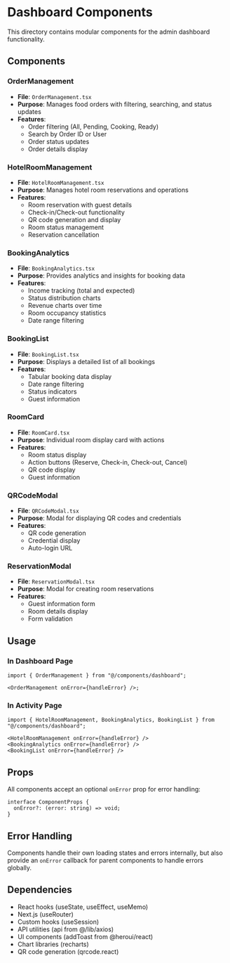 # Dashboard Components

This directory contains modular components for the admin dashboard functionality.

## Components

### OrderManagement

- **File**: `OrderManagement.tsx`
- **Purpose**: Manages food orders with filtering, searching, and status updates
- **Features**:
  - Order filtering (All, Pending, Cooking, Ready)
  - Search by Order ID or User
  - Order status updates
  - Order details display

### HotelRoomManagement

- **File**: `HotelRoomManagement.tsx`
- **Purpose**: Manages hotel room reservations and operations
- **Features**:
  - Room reservation with guest details
  - Check-in/Check-out functionality
  - QR code generation and display
  - Room status management
  - Reservation cancellation

### BookingAnalytics

- **File**: `BookingAnalytics.tsx`
- **Purpose**: Provides analytics and insights for booking data
- **Features**:
  - Income tracking (total and expected)
  - Status distribution charts
  - Revenue charts over time
  - Room occupancy statistics
  - Date range filtering

### BookingList

- **File**: `BookingList.tsx`
- **Purpose**: Displays a detailed list of all bookings
- **Features**:
  - Tabular booking data display
  - Date range filtering
  - Status indicators
  - Guest information

### RoomCard

- **File**: `RoomCard.tsx`
- **Purpose**: Individual room display card with actions
- **Features**:
  - Room status display
  - Action buttons (Reserve, Check-in, Check-out, Cancel)
  - QR code display
  - Guest information

### QRCodeModal

- **File**: `QRCodeModal.tsx`
- **Purpose**: Modal for displaying QR codes and credentials
- **Features**:
  - QR code generation
  - Credential display
  - Auto-login URL

### ReservationModal

- **File**: `ReservationModal.tsx`
- **Purpose**: Modal for creating room reservations
- **Features**:
  - Guest information form
  - Room details display
  - Form validation

## Usage

### In Dashboard Page

```tsx
import { OrderManagement } from "@/components/dashboard";

<OrderManagement onError={handleError} />;
```

### In Activity Page

```tsx
import { HotelRoomManagement, BookingAnalytics, BookingList } from "@/components/dashboard";

<HotelRoomManagement onError={handleError} />
<BookingAnalytics onError={handleError} />
<BookingList onError={handleError} />
```

## Props

All components accept an optional `onError` prop for error handling:

```tsx
interface ComponentProps {
  onError?: (error: string) => void;
}
```

## Error Handling

Components handle their own loading states and errors internally, but also provide an `onError` callback for parent components to handle errors globally.

## Dependencies

- React hooks (useState, useEffect, useMemo)
- Next.js (useRouter)
- Custom hooks (useSession)
- API utilities (api from @/lib/axios)
- UI components (addToast from @heroui/react)
- Chart libraries (recharts)
- QR code generation (qrcode.react)
